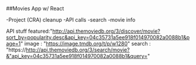 ##Movies App w/ React

-Project (CRA) cleanup
-API calls
-search
-movie info

API stuff
featured:"http://api.themoviedb.org/3/discover/movie?sort_by=popularity.desc&api_key=04c35731a5ee918f014970082a0088b1&page=1"
image : "https://image.tmdb.org/t/p/w1280"
search : "https://http://api.themoviedb.org/3/search/movie?&"api_key=04c35731a5ee918f014970082a0088b1&query="